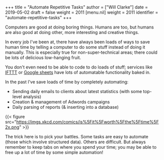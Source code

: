 +++
title = "Automate Repetitive Tasks"
author = ["Will Clarke"]
date = 2019-05-02
draft = false
weight = 2011
[menu.nil]
  weight = 2011
  identifier = "automate-repetitive-tasks"
+++

Computers are good at doing boring things.
Humans are too, but humans are also good at doing other, more interesting and creative things.

In every job I've been at, there have always been loads of ways to save human time by telling a computer to do some stuff instead of doing it manually.
This is especially true for non-super-technical areas; there could be lots of delicious low-hanging fruit.

You don't even need to be able to code to do loads of stuff; services like [IFTTT](https://ifttt.com/) or [Google sheets](https://docs.google.com/spreadsheets/) have lots of automatable functionality baked in.

In the past I've save loads of time by completely automating:

- Sending daily emails to clients about latest statistics (with some top-level analysis)
- Creation & management of Adwords campaigns
- Daily parsing of reports (& inserting into a database)

{{< figure src="https://imgs.xkcd.com/comics/is%5Fit%5Fworth%5Fthe%5Ftime%5F2x.png" >}}

The trick here is to pick your battles. Some tasks are easy to automate (those which involve structured data). Others are difficult.
But always remember to keep tabs on where you spend your time; you may be able to free up a lot of time by some simple automation!
